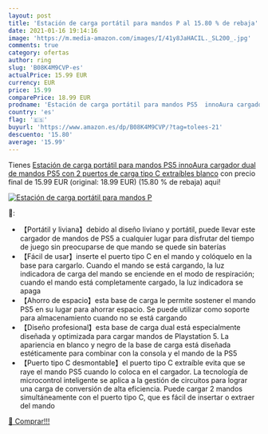 ```yaml
---
layout: post
title: 'Estación de carga portátil para mandos P al 15.80 % de rebaja'
date: 2021-01-16 19:14:16
image: 'https://m.media-amazon.com/images/I/41y8JaHACIL._SL200_.jpg'
comments: true
category: ofertas
author: ring
slug: 'B08K4M9CVP-es'
actualPrice: 15.99 EUR
currency: EUR
price: 15.99
comparePrice: 18.99 EUR
prodname: 'Estación de carga portátil para mandos PS5  innoAura cargador dual de mandos PS5 con 2 puertos de carga tipo C extraíbles  blanco'
country: 'es'
flag: '🇪🇸'
buyurl: 'https://www.amazon.es/dp/B08K4M9CVP/?tag=tolees-21'
descuento: '15.80'
average: '15.99'
---
```


Tienes [Estación de carga portátil para mandos PS5  innoAura cargador dual de mandos PS5 con 2 puertos de carga tipo C extraíbles  blanco](https://www.amazon.es/dp/B08K4M9CVP/?tag=tolees-21) con precio final de  15.99 EUR (original: 18.99 EUR) (15.80 %  de rebaja) aqui!

[![Estación de carga portátil para mandos P](https://m.media-amazon.com/images/I/41y8JaHACIL._SL200_.jpg)](https://www.amazon.es/dp/B08K4M9CVP/?tag=tolees-21)

🔎:

- 【Portátil y liviana】debido al diseño liviano y portátil, puede llevar este cargador de mandos de PS5 a cualquier lugar para disfrutar del tiempo de juego sin preocuparse de que mando se quede sin baterías
- 【Fácil de usar】inserte el puerto tipo C en el mando y colóquelo en la base para cargarlo. Cuando el mando se está cargando, la luz indicadora de carga del mando se enciende en el modo de respiración; cuando el mando está completamente cargado, la luz indicadora se apaga
- 【Ahorro de espacio】esta base de carga le permite sostener el mando PS5 en su lugar para ahorrar espacio. Se puede utilizar como soporte para almacenamiento cuando no se está cargando
- 【Diseño profesional】esta base de carga dual está especialmente diseñada y optimizada para cargar mandos de Playstation 5. La apariencia en blanco y negro de la base de carga está diseñada estéticamente para combinar con la consola y el mando de la PS5
- 【Puerto tipo C desmontable】el puerto tipo C extraíble evita que se raye el mando PS5 cuando lo coloca en el cargador. La tecnología de microcontrol inteligente se aplica a la gestión de circuitos para lograr una carga de conversión de alta eficiencia. Puede cargar 2 mandos simultáneamente con el puerto tipo C, que es fácil de insertar o extraer del mando

[🛒 Comprar!!!](https://www.amazon.es/dp/B08K4M9CVP/?tag=tolees-21)
